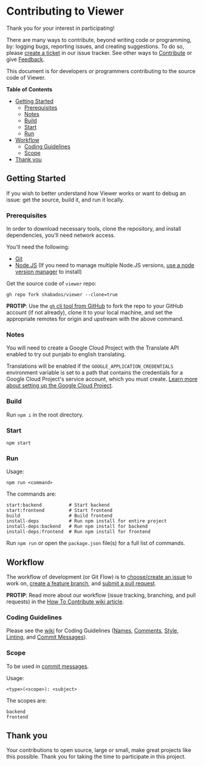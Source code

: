# Contributing to Viewer

Thank you for your interest in participating!

There are many ways to contribute, beyond writing code or programming, by: logging bugs, reporting issues, and creating suggestions. To do so, please [create a ticket](https://github.com/shabados/presenter/issues/new) in our issue tracker. See other ways to [Contribute](README.md#Contributing) or give [Feedback](README.md#Feedback).

This document is for developers or programmers contributing to the source code of Viewer.

**Table of Contents**

- [Getting Started](#getting-started)
  - [Prerequisites](#prerequisites)
  - [Notes](#notes)
  - [Build](#build)
  - [Start](#start)
  - [Run](#run)
- [Workflow](#workflow)
  - [Coding Guidelines](#coding-guidelines)
  - [Scope](#scope)
- [Thank you](#thank-you)

## Getting Started

If you wish to better understand how Viewer works or want to debug an issue: get the source, build it, and run it locally.

### Prerequisites

In order to download necessary tools, clone the repository, and install dependencies, you'll need network access.

You'll need the following:

- [Git](https://git-scm.com/)
- [Node.JS](https://nodejs.org) (If you need to manage multiple Node.JS versions, [use a node version manager](https://docs.npmjs.com/downloading-and-installing-node-js-and-npm) to install)

Get the source code of `viewer` repo:

```shell
gh repo fork shabados/viewer --clone=true
```

**PROTIP**: Use the [`gh` cli tool from GitHub](https://cli.github.com/) to fork the repo to your GitHub account (if not already), clone it to your local machine, and set the appropriate remotes for origin and upstream with the above command.

### Notes

You will need to create a Google Cloud Project with the Translate API enabled to try out punjabi to english translating.

Translations will be enabled if the `GOOGLE_APPLICATION_CREDENTIALS` environment variable is set to a path that contains the credentials for a Google Cloud Project's service account, which you must create. [Learn more about setting up the Google Cloud Project](https://www.npmjs.com/package/@google-cloud/translate#quickstart).

### Build

Run `npm i` in the root directory.

### Start

```shell
npm start
```

### Run

Usage:

```shell
npm run <command>
```

The commands are:

```shell
start:backend          # Start backend
start:frontend         # Start frontend
build                  # Build frontend
install-deps           # Run npm install for entire project
install-deps:backend   # Run npm install for backend
install-deps:frontend  # Run npm install for frontend
```

Run `npm run` or open the `package.json` file(s) for a full list of commands.

## Workflow

The workflow of development (or Git Flow) is to [choose/create an issue](https://github.com/shabados/viewer/issues) to work on, [create a feature branch](https://github.com/shabados/.github/wiki/How-to-Contribute#branches), and [submit a pull request](https://github.com/shabados/.github/wiki/How-to-Contribute#pull-requests).

**PROTIP**: Read more about our workflow (issue tracking, branching, and pull requests) in the [How To Contribute wiki article](https://github.com/shabados/.github/wiki/How-to-Contribute).

### Coding Guidelines

Please see the [wiki](https://github.com/shabados/.github/wiki/How-to-Contribute#coding-guidelines) for Coding Guidelines ([Names](https://github.com/shabados/.github/wiki/How-to-Contribute#41-names), [Comments](https://github.com/shabados/.github/wiki/How-to-Contribute#42-comments), [Style](https://github.com/shabados/.github/wiki/How-to-Contribute#43-style), [Linting](https://github.com/shabados/.github/wiki/How-to-Contribute#44-linting), and [Commit Messages](https://github.com/shabados/.github/wiki/How-to-Contribute#45-commit-messages)).

### Scope

To be used in [commit messages](https://github.com/shabados/.github/wiki/How-to-Contribute#45-commit-messages).

Usage:

```shell
<type>(<scope>): <subject>
```

The scopes are:

```shell
backend
frontend
```

## Thank you

Your contributions to open source, large or small, make great projects like this possible. Thank you for taking the time to participate in this project.
